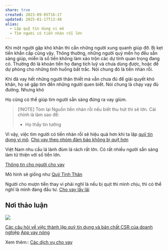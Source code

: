 ```yaml
---
share: true
created: 2023-09-05T16:17
updated: 2025-01-17T13:48
alias:
  - Lập quỹ tín dụng vi mô
  - Tìm người có tiền nhàn rỗi lớn
---
```

Khi một người gặp khó khăn thì cần những người xung quanh giúp đỡ. Bị kẹt tiền khẩn cấp cũng vậy. Thông thường, những người quý mến họ đều sẵn sàng giúp, miễn là số tiền không làm xáo trộn các dự tính quan trọng đang có. Thường đó là khoản tiền họ đang tích luỹ và chưa dùng được, hoặc để dự phòng cho những tình huống bất trắc. Nói chung đó là tiền nhàn rỗi.

Khi đã vay hết những người thân thiết mà vẫn chưa đủ để giải quyết khó khăn, họ sẽ gặp tìm đến những người quen biết. Nói chung là chạy vạy đủ đường. Nhưng khó 

Họ cũng có thể giúp tìm người sẵn sàng đứng ra vay giùm.

> [!NOTE] Tóm lại
> Nguồn tiền nhàn rỗi nếu biết thu hút thì sẽ lớn. Cái chính là làm sao để:
> - Họ thấy tin tưởng

Vì vậy, việc tìm người có tiền nhàn rỗi sẽ hiệu quả hơn khi ta lập [quỹ tín dụng vi mô](../../../%E2%9A%A1Hi%E1%BB%83u%20bi%E1%BA%BFt%20s%C3%A2u/Ph%C3%A1t%20tri%E1%BB%83n%20b%E1%BB%81n%20v%E1%BB%AFng/H%E1%BB%97%20tr%E1%BB%A3%20ng%C6%B0%E1%BB%9Di%20y%E1%BA%BFu%20th%E1%BA%BF/T%C3%A0i%20ch%C3%ADnh%20vi%20m%C3%B4/index.md).
[Cho vay theo nhóm đảm bảo không bị quịt hơn](../../../%E2%9A%A1Hi%E1%BB%83u%20bi%E1%BA%BFt%20s%C3%A2u/T%E1%BB%95%20ch%E1%BB%A9c%20t%C3%A0i%20ch%C3%ADnh/Vay%20ti%E1%BB%81n/Cho%20vay%20theo%20nh%C3%B3m%20%C4%91%E1%BA%A3m%20b%E1%BA%A3o%20kh%C3%B4ng%20b%E1%BB%8B%20qu%E1%BB%8Bt%20h%C6%A1n.md)

Việt Nam nhu cầu lá lành đùm lá rách rất lớn. Có rất nhiều người sẵn sàng làm từ thiện với số tiền lớn.

[Thông tin cho người cho vay](../T%C3%A0i%20li%E1%BB%87u/Th%C3%B4ng%20tin%20cho%20ng%C6%B0%E1%BB%9Di%20cho%20vay.md)

Mô hình sẽ giống như [Quỹ Tình Thân](../../../%F0%9F%93%9CT%C3%A0i%20nguy%C3%AAn/C%C3%A1c%20d%E1%BB%8Bch%20v%E1%BB%A5%20cho%20vay/V%C3%AC%20ng%C6%B0%E1%BB%9Di%20y%E1%BA%BFu%20th%E1%BA%BF/Qu%E1%BB%B9%20T%C3%ACnh%20Th%C3%A2n.md)

Người cho mượn tiền thay vì phải nghĩ là nếu bị quịt thì mình chịu, thì có thể nghĩ là mình đang đầu tư.
[Cho vay lấy lãi](../../../%F0%9F%93%9CT%C3%A0i%20nguy%C3%AAn/%C3%9D%20t%C6%B0%E1%BB%9Fng%20ki%E1%BA%BFm%20ti%E1%BB%81n/3%20%C3%9D%20t%C6%B0%E1%BB%9Fng/T%E1%BB%B1%20kinh%20doanh,%20%C4%91%E1%BA%A7u%20t%C6%B0/Cho%20vay%20l%E1%BA%A5y%20l%C3%A3i.md)

## Nơi thảo luận
![](https://i.imgur.com/OtW4epu.png)

[Các câu hỏi về việc thành lập quỹ tín dụng và bản chất CSR của doanh nghiệp](../../../%E2%9A%A1Hi%E1%BB%83u%20bi%E1%BA%BFt%20s%C3%A2u/Ph%C3%A1t%20tri%E1%BB%83n%20b%E1%BB%81n%20v%E1%BB%AFng/H%E1%BB%97%20tr%E1%BB%A3%20ng%C6%B0%E1%BB%9Di%20y%E1%BA%BFu%20th%E1%BA%BF/T%C3%A0i%20ch%C3%ADnh%20vi%20m%C3%B4/C%C3%A1c%20c%C3%A2u%20h%E1%BB%8Fi%20v%E1%BB%81%20vi%E1%BB%87c%20th%C3%A0nh%20l%E1%BA%ADp%20qu%E1%BB%B9%20t%C3%ADn%20d%E1%BB%A5ng%20v%C3%A0%20b%E1%BA%A3n%20ch%E1%BA%A5t%20CSR%20c%E1%BB%A7a%20doanh%20nghi%E1%BB%87p.md)
[App vay nóng](../../../%F0%9F%93%9CT%C3%A0i%20nguy%C3%AAn/C%C3%A1c%20d%E1%BB%8Bch%20v%E1%BB%A5%20cho%20vay/App%20vay%20n%C3%B3ng/index.md)

Xem thêm:: [Các dịch vụ cho vay](../../../%F0%9F%93%9CT%C3%A0i%20nguy%C3%AAn/C%C3%A1c%20d%E1%BB%8Bch%20v%E1%BB%A5%20cho%20vay/index.md)